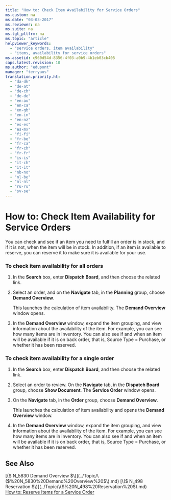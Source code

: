 ```yaml
---
title: "How to: Check Item Availability for Service Orders"
ms.custom: na
ms.date: "03-03-2017"
ms.reviewer: na
ms.suite: na
ms.tgt_pltfrm: na
ms.topic: "article"
helpviewer_keywords: 
  - "service orders, item availability"
  - "items, availability for service orders"
ms.assetid: c960d54d-8356-4f03-a0b9-4b1eb03cb405
caps.latest.revision: 10
ms.author: "edupont"
manager: "terryaus"
translation.priority.ht: 
  - "da-dk"
  - "de-at"
  - "de-ch"
  - "de-de"
  - "en-au"
  - "en-ca"
  - "en-gb"
  - "en-in"
  - "en-nz"
  - "es-es"
  - "es-mx"
  - "fi-fi"
  - "fr-be"
  - "fr-ca"
  - "fr-ch"
  - "fr-fr"
  - "is-is"
  - "it-ch"
  - "it-it"
  - "nb-no"
  - "nl-be"
  - "nl-nl"
  - "ru-ru"
  - "sv-se"
---
```

# How to: Check Item Availability for Service Orders
You can check and see if an item you need to fulfill an order is in stock, and if it is not, when the item will be in stock. In addition, if an item is available to reserve, you can reserve it to make sure it is available for your use.  
  
### To check item availability for all orders  
  
1.  In the **Search** box, enter **Dispatch Board**, and then choose the related link.  
  
2.  Select an order, and on the **Navigate** tab, in the **Planning** group, choose **Demand Overview**.  
  
     This launches the calculation of item availability. The **Demand Overview** window opens.  
  
3.  In the **Demand Overview** window, expand the item grouping, and view information about the availability of the item. For example, you can see how many items are in inventory. You can also see if and when an item will be available if it is on back order, that is, Source Type \= Purchase, or whether it has been reserved.  
  
### To check item availability for a single order  
  
1.  In the **Search** box, enter **Dispatch Board**, and then choose the related link.  
  
2.  Select an order to review. On the **Navigate** tab, in the **Dispatch Board** group, choose **Show Document**. The **Service Order** window opens.  
  
3.  On the **Navigate** tab, in the **Order** group, choose **Demand Overview**.  
  
     This launches the calculation of item availability and opens the **Demand Overview** window.  
  
4.  In the **Demand Overview** window, expand the item grouping, and view information about the availability of the item. For example, you can see how many items are in inventory. You can also see if and when an item will be available if it is on back order, that is, Source Type \= Purchase, or whether it has been reserved.  
  
## See Also  
 [\($ N\_5830 Demand Overview $\)](../Topic/\($%20N_5830%20Demand%20Overview%20$\).md)   
 [\($ N\_498 Reservation $\)](../Topic/\($%20N_498%20Reservation%20$\).md)   
 [How to: Reserve Items for a Service Order](../Service/how-to-reserve-items-for-a-service-order.md)